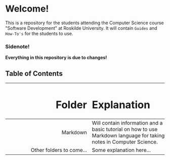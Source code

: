 # Welcome!

This is a repository for the students attending the Computer Science course "Software Development" at Roskilde University. It will contain `Guides` and `How-To's` for the students to use.

### Sidenote!
**Everything in this repository is due to changes!**

## Table of Contents

| <div style="width:250px"><h1>Folder</h1></div> |<div style="width:250px"><h1>Explanation</h1></div> |
| ---------------------------------------------: | :------------------------------------------------- |
| Markdown                                       | Will contain information and a basic tutorial on how to use Markdown language for taking notes in Computer Science. |
| Other folders to come...                       | Some explanation here... |

